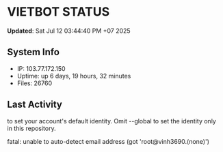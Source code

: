 # VIETBOT STATUS
**Updated**: Sat Jul 12 03:44:40 PM +07 2025

## System Info
- IP: 103.77.172.150
- Uptime: up 6 days, 19 hours, 32 minutes
- Files: 26760

## Last Activity

to set your account's default identity.
Omit --global to set the identity only in this repository.

fatal: unable to auto-detect email address (got 'root@vinh3690.(none)')
